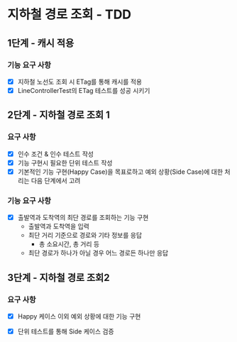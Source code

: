 # 지하철 경로 조회 - TDD

## 1단계 - 캐시 적용
### 기능 요구 사항
- [x] 지하철 노선도 조회 시 ETag를 통해 캐시를 적용
- [x] LineControllerTest의 ETag 테스트를 성공 시키기

## 2단계 - 지하철 경로 조회 1
### 요구 사항
- [x] 인수 조건 & 인수 테스트 작성
- [X] 기능 구현시 필요한 단위 테스트 작성
- [X] 기본적인 기능 구현(Happy Case)을 목표로하고 예외 상황(Side Case)에 대한 처리는 다음 단계에서 고려
### 기능 요구 사항
- [X] 출발역과 도착역의 최단 경로를 조회하는 기능 구현
    * 출발역과 도착역을 입력
    * 최단 거리 기준으로 경로와 기타 정보를 응답
        * 총 소요시간, 총 거리 등
    *  최단 경로가 하나가 아닐 경우 어느 경로든 하나만 응답

## 3단계 - 지하철 경로 조회2
### 요구 사항
- [X] Happy 케이스 이외 예외 상황에 대한 기능 구현
- [X] 단위 테스트를 통해 Side 케이스 검증

